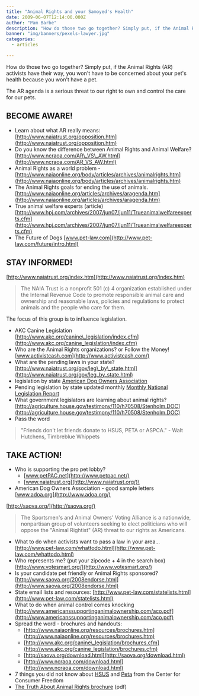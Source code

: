 ```yaml
---
title: "Animal Rights and your Samoyed's Health"
date: 2009-06-07T12:14:00.000Z
author: "Pam Barbe"
description: "How do those two go together? Simply put, if the Animal Rights activists have their way, you won't have to be concerned about your pet's health because you won't have a pet."
banner: "img/banners/pexels-lawyer.jpg"
categories:
  - articles

---
```


How do those two go together?
Simply put, if the Animal Rights (AR) activists have their way, you won't have to be concerned about your pet's health because you won't have a pet.

The AR agenda is a serious threat to our right to own and control the care for our pets.

## BECOME AWARE!

- Learn about what AR really means:
[http://www.naiatrust.org/opposition.htm](http://www.naiatrust.org/opposition.htm)
- Do you know the difference between Animal Rights and Animal Welfare?
[http://www.ncraoa.com/AR\_VS\_AW.html](http://www.ncraoa.com/AR_VS_AW.html)
- Animal Rights as a world problem -
[http://www.naiaonline.org/body/articles/archives/animalrights.htm](http://www.naiaonline.org/body/articles/archives/animalrights.htm)
- The Animal Rights goals for ending the use of animals.
[http://www.naiaonline.org/articles/archives/aragenda.htm](http://www.naiaonline.org/articles/archives/aragenda.htm)
- True animal welfare experts (article)
[http://www.hpj.com/archives/2007/jun07/jun11/Trueanimalwelfareexperts.cfm](http://www.hpj.com/archives/2007/jun07/jun11/Trueanimalwelfareexperts.cfm)
- The Future of Dogs
[www.pet-law.com](http://www.pet-law.com/future/intro.html)

## STAY INFORMED!

[http://www.naiatrust.org/index.htm](http://www.naiatrust.org/index.htm)

> The NAIA Trust is a nonprofit 501 (c) 4 organization established
> under the Internal Revenue Code to promote responsible animal care and
> ownership and reasonable laws, policies and regulations to protect
> animals and the people who care for them.

The focus of this group is to influence legislation.

- AKC Canine Legislation
[http://www.akc.org/canine\_legislation/index.cfm](http://www.akc.org/canine_legislation/index.cfm)
- Who are the Animal Rights organizations? or Follow the Money!
[www.activistcash.com](http://www.activistcash.com/)
- What are the pending laws in your state?
[http://www.naiatrust.org/gov/leg\_by\_state.html](http://www.naiatrust.org/gov/leg_by_state.html)
- legislation by state
[American Dog Owners Association](http://www.adoa.org/index.php?option=com_content&task=section&id=5&Itemid=33)
- Pending legislation by state updated monthly
[Monthly National Legislation Report](http://mnlreport.typepad.com/the_monthly_national_legi/)
- What government legislators are learning about animal rights?
[http://agriculture.house.gov/testimony/110/h70508/Stenholm.DOC](http://agriculture.house.gov/testimony/110/h70508/Stenholm.DOC)
- Pass the word

> "Friends don't let friends donate to HSUS, PETA or ASPCA." - Walt Hutchens, Timbreblue Whippets

## TAKE ACTION!

- Who is supporting the pro pet lobby?
  - [www.petPAC.net](http://www.petpac.net/)
  - [www.naiatrust.org](http://www.naiatrust.org/)\
- American Dog Owners Association - good sample letters
[www.adoa.org](http://www.adoa.org/)

[http://saova.org/](http://saova.org/)

> The Sportsmen's and Animal Owners' Voting Alliance is a nationwide, nonpartisan group of volunteers seeking to
> elect politicians who will oppose the "Animal Rightist" (AR) threat to our rights as Americans.

- What to do when activists want to pass a law in your area...
[http://www.pet-law.com/whattodo.html](http://www.pet-law.com/whattodo.html)
- Who represents me? (put your zipcode + 4 in the search box)
[http://www.votesmart.org/](http://www.votesmart.org/)
- Is your candidate pet friendly or Animal Rights sponsored?
[http://www.saova.org/2008endorse.html](http://www.saova.org/2008endorse.html)
- State email lists and resources:
[http://www.pet-law.com/statelists.html](http://www.pet-law.com/statelists.html)
- What to do when animal control comes knocking
[http://www.americanssupportinganimalownership.com/aco.pdf](http://www.americanssupportinganimalownership.com/aco.pdf)
- Spread the word - brochures and handouts:
  - [http://www.naiaonline.org/resources/brochures.htm](http://www.naiaonline.org/resources/brochures.htm)
  - [http://www.akc.org/canine\_legislation/brochures.cfm](http://www.akc.org/canine_legislation/brochures.cfm)
  - [http://saova.org/download.html](http://saova.org/download.html)
  - [http://www.ncraoa.com/download.html](http://www.ncraoa.com/download.html)
- 7 things you did not know about [HSUS](http://www.consumerfreedom.com/downloads/reference/docs/200810_CCF_7Things_HSUS.pdf) and [Peta](http://www.consumerfreedom.com/downloads/reference/docs/200810_CCF_7Things_PETA.pdf) from the Center for Consumer Freedom
- [The Truth About Animal Rights brochure](http://www.samoyedhealthfoundation.org/The%20Truth%20About%20Animal%20Rights.pdf) (pdf)
